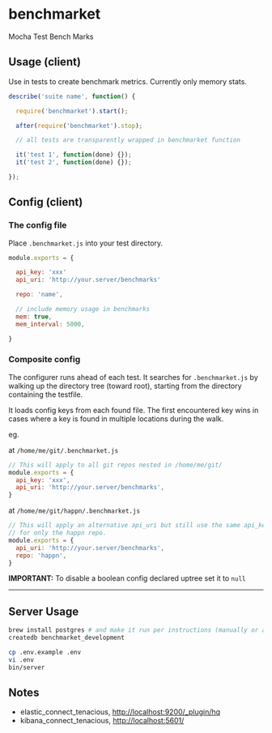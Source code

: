 # benchmarket

Mocha Test Bench Marks

## Usage (client)

Use in tests to create benchmark metrics. Currently only memory stats.

```javascript
describe('suite name', function() {

  require('benchmarket').start();

  after(require('benchmarket').stop);

  // all tests are transparently wrapped in benchmarket function

  it('test 1', function(done) {});
  it('test 2', function(done) {});

});
```

## Config (client)

### The config file

Place `.benchmarket.js` into your test directory.

```js
module.exports = {

  api_key: 'xxx'
  api_uri: 'http://your.server/benchmarks'

  repo: 'name',

  // include memory usage in benchmarks
  mem: true,
  mem_interval: 5000,

}
```

### Composite config

The configurer runs ahead of each test. It searches for `.benchmarket.js` by walking up the directory tree (toward root), starting from the directory containing the testfile.

It loads config keys from each found file. The first encountered key wins in cases where a key is found in multiple locations during the walk.

eg.

at `/home/me/git/.benchmarket.js`
```js
// This will apply to all git repos nested in /home/me/git/
module.exports = {
  api_key: 'xxx',
  api_uri: 'http://your.server/benchmarks',
}
```

at `/home/me/git/happn/.benchmarket.js`
```js
// This will apply an alternative api_uri but still use the same api_key (from uptree)
// for only the happn repo.
module.exports = {
  api_uri: 'http://your.server/benchmarks',
  repo: 'happn',
}
```

**IMPORTANT:** To disable a boolean config declared uptree set it to `null`

***

## Server Usage

```bash
brew install postgres # and make it run per instructions (manually or as service)
createdb benchmarket_development

cp .env.example .env
vi .env
bin/server
```


## Notes

* elastic_connect_tenacious, [http://localhost:9200/_plugin/hq](http://localhost:9200/_plugin/hq)
* kibana_connect_tenacious, [http://localhost:5601/](http://localhost:5601/)

